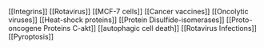 [[Integrins]]
[[Rotavirus]]
[[MCF-7 cells]]
[[Cancer vaccines]]
[[Oncolytic viruses]]
[[Heat-shock proteins]]
[[Protein Disulfide-isomerases]]
[[Proto-oncogene Proteins C-akt]]
[[autophagic cell death]]
[[Rotavirus Infections]]
[[Pyroptosis]]
